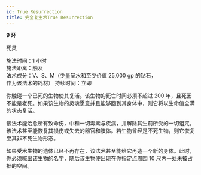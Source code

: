 ```yaml
---
id: True Resurrection
title: 完全复生术True Resurrection
---
```


**9 环**

死灵

施法时间：1 小时  
施法距离：触及  
法术成分：V、S、M（少量圣水和至少价值 25,000 gp 的钻石，  
作为该法术的耗材）
持续时间：立即

你触碰一个已死的生物使其复活。该生物的死亡时间必须不超过 200 年，且死因不能是老死。如果该生物的灵魂愿意并且能够回到其身体中，则它将以生命值全满的状态复活。

该法术能治愈所有致命伤，中和一切毒素与疾病，并解除其生前所受的一切诅咒。该法术甚至能恢复其损伤或失去的器官和肢体。若生物曾经是不死生物，则它恢复至其非不死生物形态。

如果受术生物的遗体已经不再存在，该法术甚至能给它再造一个新的身体。此时，你必须喊出该生物的名字，随后该生物便出现在你指定点周围 10 尺内一处未被占据的空间。
